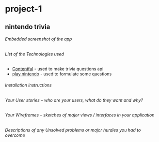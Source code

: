 # project-1
## nintendo trivia

###### Embedded screenshot of the app

###### List of the Technologies used
* [Contentful](https://www.contentful.com/) - used to make trivia questions api
* [play.nintendo](https://play.nintendo.com/activities/skill-quizzes/) - used to formulate some questions

###### Installation instructions

###### Your User stories – who are your users, what do they want and why?

###### Your Wireframes – sketches of major views / interfaces in your application

###### Descriptions of any Unsolved problems or major hurdles you had to overcome